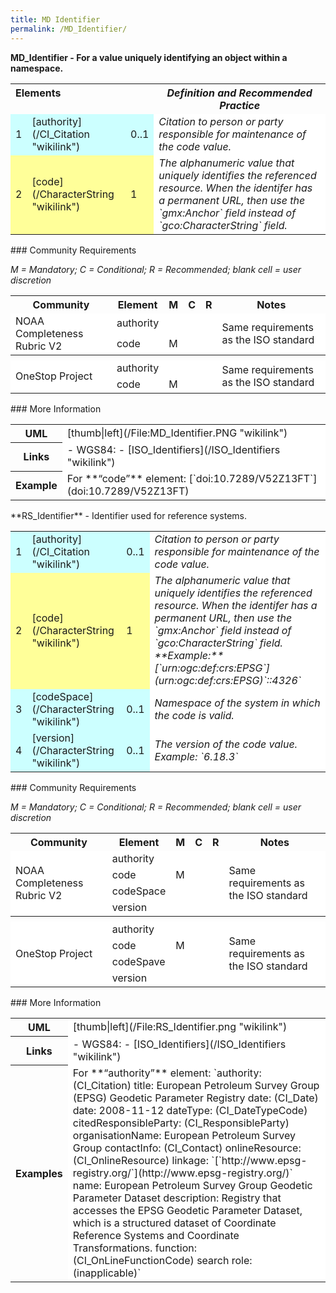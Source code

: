 ```yaml
---
title: MD Identifier
permalink: /MD_Identifier/
---
```


**MD_Identifier - For a value uniquely identifying an object within a namespace.**

<table class="wikitable">
<th valign="top" align="left" colspan="3">
Elements

</th>
<th>
<i>Definition and Recommended Practice</i>

</th>
<tr>
<td bgcolor="CCFFFF">
1

</td>
<td bgcolor="CCFFFF">
[authority](/CI_Citation "wikilink")

</td>
<td bgcolor="CCFFFF">
0..1

</td>
<td bgcolor="FFFFFF">
<i>Citation to person or party responsible for maintenance of the code value.</i>

</td>
</tr>
<tr>
<td bgcolor="FFFF99">
2

</td>
<td bgcolor="FFFF99">
[code](/CharacterString "wikilink")

</td>
<td bgcolor="FFFF99">
1

</td>
<td bgcolor="FFFFFF">
<i>The alphanumeric value that uniquely identifies the referenced resource. When the identifer has a permanent URL, then use the `gmx:Anchor` field instead of `gco:CharacterString` field.</i>

</td>
</tr>
</table>
### Community Requirements

*M = Mandatory; C = Conditional; R = Recommended; blank cell = user discretion*

<table class="wikitable">
<tr>
<th>
Community

</th>
<th>
Element

</th>
<th>
M

</th>
<th>
C

</th>
<th>
R

</th>
<th>
Notes

</th>
</tr>
<tr bgcolor="FFFFFF" border="2">
<td rowspan="2">
NOAA Completeness Rubric V2

</td>
<td>
authority

</td>
<td>
</td>
<td>
</td>
<td align="center">
</td>
<td rowspan="2">
Same requirements as the ISO standard

</td>
</tr>
<tr bgcolor="FFFFFF">
<td>
code

</td>
<td>
M

</td>
<td align="center">
</td>
<td>
</td>
</tr>
<tr>
<th colspan="6">
</th>
</tr>
<tr bgcolor="FFFFFF" border="2">
<td rowspan="2">
OneStop Project

</td>
<td>
authority

</td>
<td>
</td>
<td>
</td>
<td align="center">
</td>
<td rowspan="2">
Same requirements as the ISO standard

</td>
</tr>
<tr bgcolor="FFFFFF">
<td>
code

</td>
<td>
M

</td>
<td align="center">
</td>
<td>
</td>
</tr>
</table>
### More Information

<table class="wikitable">
<tr>
<th>
UML

</th>
<td bgcolor="FFFFFF">
[thumb|left](/File:MD_Identifier.PNG "wikilink")

</td>
</tr>
<tr>
<th>
Links

</th>
<td bgcolor="FFFFFF">
-   WGS84: <http://www.ngdc.noaa.gov/docucomp/2504d000-8345-11e1-b0c4-0800200c9a66.guide>
-   [ISO_Identifiers](/ISO_Identifiers "wikilink")
    </td>
    </tr>

<tr>
<th>
Example

</th>
<td bgcolor="FFFFFF">
For **“code”** element: <gmd:code><gmx:Anchor xlink:href="https://dx.doi.org/10.7289/V52Z13FT" xlink:title="DOI"xlink:actuate="onRequest">[`doi:10.7289/V52Z13FT`](doi:10.7289/V52Z13FT)</gmx:Anchor></gmd:code>

</td>
</tr>
</table>
**RS_Identifier** - Identifier used for reference systems.

<table class="wikitable">
<tr>
<td bgcolor="CCFFFF">
1

</td>
<td bgcolor="CCFFFF">
[authority](/CI_Citation "wikilink")

</td>
<td bgcolor="CCFFFF">
0..1

</td>
<td bgcolor="FFFFFF">
<i>Citation to person or party responsible for maintenance of the code value. </i>

</td>
</tr>
<tr>
<td bgcolor="FFFF99">
2

</td>
<td bgcolor="FFFF99">
[code](/CharacterString "wikilink")

</td>
<td bgcolor="FFFF99">
1

</td>
<td bgcolor="FFFFFF">
<i>The alphanumeric value that uniquely identifies the referenced resource. When the identifer has a permanent URL, then use the `gmx:Anchor` field instead of `gco:CharacterString` field. **Example:** [`urn:ogc:def:crs:EPSG`](urn:ogc:def:crs:EPSG)`::4326`</i>

</td>
</tr>
<tr>
<td bgcolor="CCFFFF">
3

</td>
<td bgcolor="CCFFFF">
[codeSpace](/CharacterString "wikilink")

</td>
<td bgcolor="CCFFFF">
0..1

</td>
<td bgcolor="FFFFFF">
<i>Namespace of the system in which the code is valid.</i>

</td>
</tr>
<tr>
<td bgcolor="CCFFFF">
4

</td>
<td bgcolor="CCFFFF">
[version](/CharacterString "wikilink")

</td>
<td bgcolor="CCFFFF">
0..1

</td>
<td bgcolor="FFFFFF">
<i>The version of the code value. Example: `6.18.3`</i>

</td>
</tr>
</table>
### Community Requirements

*M = Mandatory; C = Conditional; R = Recommended; blank cell = user discretion*

<table class="wikitable">
<tr>
<th>
Community

</th>
<th>
Element

</th>
<th>
M

</th>
<th>
C

</th>
<th>
R

</th>
<th>
Notes

</th>
</tr>
<tr bgcolor="FFFFFF" border="2">
<td rowspan="4">
NOAA Completeness Rubric V2

</td>
<td>
authority

</td>
<td>
</td>
<td>
</td>
<td align="center">
</td>
<td rowspan="4">
Same requirements as the ISO standard

</td>
</tr>
<tr bgcolor="FFFFFF">
<td>
code

</td>
<td>
M

</td>
<td align="center">
</td>
<td>
</td>
</tr>
<tr bgcolor="FFFFFF">
<td>
codeSpace

</td>
<td>
</td>
<td align="center">
</td>
<td>
</td>
</tr>
<tr bgcolor="FFFFFF">
<td>
version

</td>
<td>
</td>
<td align="center">
</td>
<td>
</td>
</tr>
<tr>
<th colspan="6">
</th>
</tr>
<tr bgcolor="FFFFFF" border="2">
<td rowspan="4">
OneStop Project

</td>
<td>
authority

</td>
<td>
</td>
<td>
</td>
<td align="center">
</td>
<td rowspan="4">
Same requirements as the ISO standard

</td>
</tr>
<tr bgcolor="FFFFFF">
<td>
code

</td>
<td>
M

</td>
<td align="center">
</td>
<td>
</td>
</tr>
<tr bgcolor="FFFFFF">
<td>
codeSpave

</td>
<td>
</td>
<td align="center">
</td>
<td>
</td>
</tr>
<tr bgcolor="FFFFFF">
<td>
version

</td>
<td>
</td>
<td align="center">
</td>
<td>
</td>
</tr>
</table>
### More Information

<table class="wikitable">
<tr>
<th>
UML

</th>
<td bgcolor="FFFFFF">
[thumb|left](/File:RS_Identifier.png "wikilink")

</td>
</tr>
<tr>
<th>
Links

</th>
<td bgcolor="FFFFFF">
-   WGS84: <http://www.ngdc.noaa.gov/docucomp/2504d000-8345-11e1-b0c4-0800200c9a66.guide>
-   [ISO_Identifiers](/ISO_Identifiers "wikilink")
    </td>
    </tr>

<tr>
<th>
Examples

</th>
<td bgcolor="FFFFFF">
For **“authority”** element: `authority: (CI_Citation) title: European Petroleum Survey Group (EPSG) Geodetic Parameter Registry date: (CI_Date) date: 2008-11-12 dateType: (CI_DateTypeCode) citedResponsibleParty: (CI_ResponsibleParty) organisationName: European Petroleum Survey Group contactInfo: (CI_Contact) onlineResource: (CI_OnlineResource) linkage: `[`http://www.epsg-registry.org/`](http://www.epsg-registry.org/)` name: European Petroleum Survey Group Geodetic Parameter Dataset description: Registry that accesses the EPSG Geodetic Parameter Dataset, which is a structured dataset of Coordinate Reference Systems and Coordinate Transformations. function: (CI_OnLineFunctionCode) search role: (inapplicable)`

</td>
</tr>
</table>
